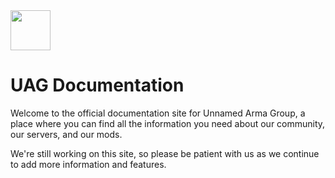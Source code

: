 <img src="/assets/yeet21.png" height="64px" />

# UAG Documentation

Welcome to the official documentation site for Unnamed Arma Group, a place where you can find all the information you need about our community, our servers, and our mods.

We're still working on this site, so please be patient with us as we continue to add more information and features.
